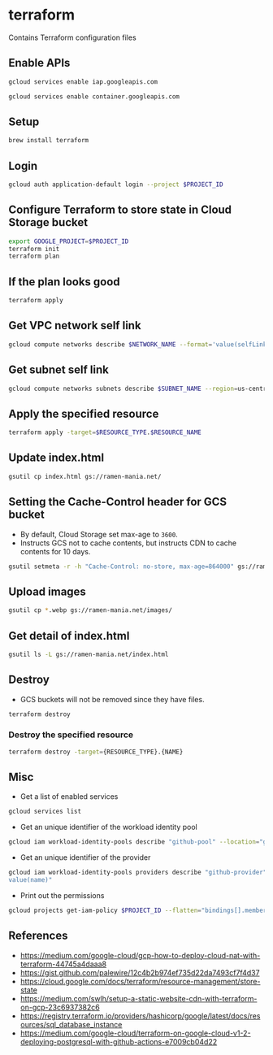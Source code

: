 # terraform
Contains Terraform configuration files

## Enable APIs
```zsh
gcloud services enable iap.googleapis.com
```
```zsh
gcloud services enable container.googleapis.com
```

## Setup
```zsh
brew install terraform
```

## Login
```zsh
gcloud auth application-default login --project $PROJECT_ID
```

## Configure Terraform to store state in Cloud Storage bucket
```zsh
export GOOGLE_PROJECT=$PROJECT_ID
terraform init
terraform plan
```

## If the plan looks good
```zsh
terraform apply
```

## Get VPC network self link
```zsh
gcloud compute networks describe $NETWORK_NAME --format='value(selfLink)'
```

## Get subnet self link
```zsh
gcloud compute networks subnets describe $SUBNET_NAME --region=us-central1 --format='value(selfLink)'
```

## Apply the specified resource
```zsh
terraform apply -target=$RESOURCE_TYPE.$RESOURCE_NAME
```

## Update index.html
```zsh
gsutil cp index.html gs://ramen-mania.net/
```

## Setting the Cache-Control header for GCS bucket
- By default, Cloud Storage set max-age to `3600`.
- Instructs GCS not to cache contents, but instructs CDN to cache contents for 10 days.
```zsh
gsutil setmeta -r -h "Cache-Control: no-store, max-age=864000" gs://ramen-mania.net
```

## Upload images
```zsh
gsutil cp *.webp gs://ramen-mania.net/images/
```

## Get detail of index.html
```zsh
gsutil ls -L gs://ramen-mania.net/index.html
```

## Destroy
- GCS buckets will not be removed since they have files.
```zsh
terraform destroy
```
### Destroy the specified resource
```zsh
terraform destroy -target={RESOURCE_TYPE}.{NAME}
```

## Misc
- Get a list of enabled services
```zsh
gcloud services list
```
- Get an unique identifier of the workload identity pool
```zsh
gcloud iam workload-identity-pools describe "github-pool" --location="global" --format="value(name)"
```
- Get an unique identifier of the provider
```zsh
gcloud iam workload-identity-pools providers describe "github-provider" --location="global" --workload-identity-pool="github-pool" --format="
value(name)"
```
- Print out the permissions
```zsh
gcloud projects get-iam-policy $PROJECT_ID --flatten="bindings[].members"   
```

## References
- https://medium.com/google-cloud/gcp-how-to-deploy-cloud-nat-with-terraform-44745a4daaa8
- https://gist.github.com/palewire/12c4b2b974ef735d22da7493cf7f4d37
- https://cloud.google.com/docs/terraform/resource-management/store-state
- https://medium.com/swlh/setup-a-static-website-cdn-with-terraform-on-gcp-23c6937382c6
- https://registry.terraform.io/providers/hashicorp/google/latest/docs/resources/sql_database_instance
- https://medium.com/google-cloud/terraform-on-google-cloud-v1-2-deploying-postgresql-with-github-actions-e7009cb04d22
